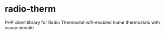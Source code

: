 radio-therm
===========

PHP client library for Radio Thermostat wifi-enabled home thermostats with usnap module
